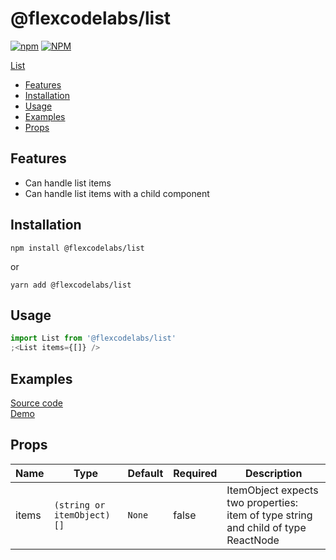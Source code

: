 # @flexcodelabs/list

[![npm](https://img.shields.io/npm/v/@flexcodelabs/list)](https://www.npmjs.com/package/@flexcodelabs/list) [![NPM](https://img.shields.io/npm/l/@flexcodelabs/list)](https://www.npmjs.com/package/@flexcodelabs/list)

[List](#@flexcodelabs/list)

- [Features](#features)
- [Installation](#installation)
- [Usage](#usage)
- [Examples](#examples)
- [Props](#props)

## Features

- Can handle list items
- Can handle list items with a child component

## Installation

`npm install @flexcodelabs/list`

or

`yarn add @flexcodelabs/list`

## Usage

```jsx
import List from '@flexcodelabs/list'
;<List items={[]} />
```

## Examples

[Source code](https://github.com/flexcodelabs/flexcode-list)  
[Demo](${demo_link})

## Props

| Name  | Type                       | Default | Required | Description                                                                        |
| ----- | -------------------------- | ------- | -------- | ---------------------------------------------------------------------------------- |
| items | `(string or itemObject)[]` | `None`  | false    | ItemObject expects two properties: item of type string and child of type ReactNode |
